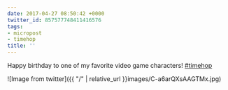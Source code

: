```yaml
---
date: 2017-04-27 08:50:42 +0000
twitter_id: 857577748411416576
tags:
- micropost
- timehop
title: ''
---
```


Happy birthday to one of my favorite video game characters! [#timehop](https://twitter.com/hashtag/timehop)

![Image from twitter]({{ "/" | relative_url  }}images/C-a6arQXsAAGTMx.jpg)
